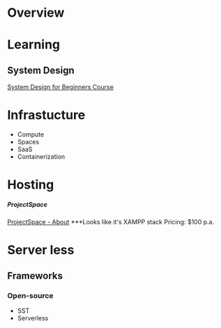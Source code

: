 

# Overview

# Learning

## System Design

[System Design for Beginners Course](https://www.youtube.com/watch?v=m8Icp_Cid5o)





# Infrastucture

- Compute
- Spaces
- SaaS
- Containerization

# Hosting


##### ProjectSpace

[ProjectSpace - About](https://projectspace.nz/about.html)
***Looks like it's XAMPP stack
Pricing:  $100 p.a.


# Server less

## Frameworks

### Open-source

- SST
- Serverless
